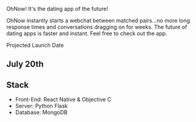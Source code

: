OhNow! It's the dating app of the future!

OhNow instantly starts a webchat between matched pairs...no more long response times and conversations dragging on for weeks. The future of dating apps is faster and instant. Feel free to check out the app.

Projected Launch Date  
## July 20th

## Stack
- Front-End: React Native & Objective C
- Server: Python Flask
- Database: MongoDB
